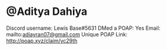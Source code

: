 # @Aditya Dahiya

Discord username: Lewis Base#5631
DMed a POAP: Yes
Email: mailto:adiayran07@gmail.com
Unique POAP Link: http://poap.xyz/claim/yc29th